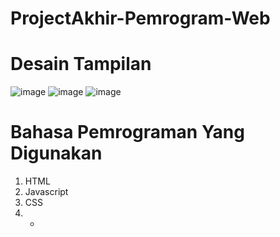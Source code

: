 # ProjectAkhir-Pemrogram-Web
# Desain Tampilan
![image](https://github.com/NurAnifah125/ProjectAkhir-Pemrogram-Web/assets/164049707/d2b6f136-3019-45a2-95c6-a1e6d9c11298)
![image](https://github.com/NurAnifah125/ProjectAkhir-Pemrogram-Web/assets/164049707/64c58812-e911-4771-a312-69e5ec121711)
![image](https://github.com/NurAnifah125/ProjectAkhir-Pemrogram-Web/assets/164049707/87642699-bbe7-456d-a60f-6ee4887fa868)
# Bahasa Pemrograman Yang Digunakan
1. HTML
2. Javascript
3. CSS
4.  -
